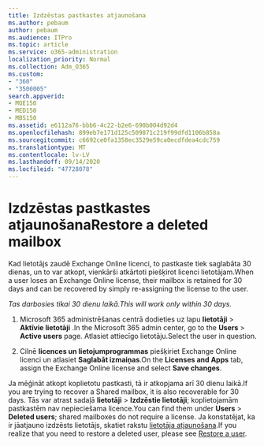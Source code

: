 ```yaml
---
title: Izdzēstas pastkastes atjaunošana
ms.author: pebaum
author: pebaum
ms.audience: ITPro
ms.topic: article
ms.service: o365-administration
localization_priority: Normal
ms.collection: Adm_O365
ms.custom:
- "360"
- "3500005"
search.appverid:
- MOE150
- MED150
- MBS150
ms.assetid: e6112a76-bbb6-4c22-b2e6-690b004d92d4
ms.openlocfilehash: 899eb7e171d125c509871c219f99dfd1106b858a
ms.sourcegitcommit: c6692ce0fa1358ec3529e59ca0ecdfdea4cdc759
ms.translationtype: MT
ms.contentlocale: lv-LV
ms.lasthandoff: 09/14/2020
ms.locfileid: "47728078"
---
```

# <a name="restore-a-deleted-mailbox"></a><span data-ttu-id="23d2b-102">Izdzēstas pastkastes atjaunošana</span><span class="sxs-lookup"><span data-stu-id="23d2b-102">Restore a deleted mailbox</span></span>

<span data-ttu-id="23d2b-103">Kad lietotājs zaudē Exchange Online licenci, to pastkaste tiek saglabāta 30 dienas, un to var atkopt, vienkārši atkārtoti piešķirot licenci lietotājam.</span><span class="sxs-lookup"><span data-stu-id="23d2b-103">When a user loses an Exchange Online license, their mailbox is retained for 30 days and can be recovered by simply re-assigning the license to the user.</span></span>
  
 <span data-ttu-id="23d2b-104">*Tas darbosies tikai 30 dienu laikā.*</span><span class="sxs-lookup"><span data-stu-id="23d2b-104">*This will work only within 30 days.*</span></span>  
  
1. <span data-ttu-id="23d2b-105">Microsoft 365 administrēšanas centrā dodieties uz lapu **lietotāji** \> **Aktīvie lietotāji** .</span><span class="sxs-lookup"><span data-stu-id="23d2b-105">In the Microsoft 365 admin center, go to the **Users** \> **Active users** page.</span></span> <span data-ttu-id="23d2b-106">Atlasiet attiecīgo lietotāju.</span><span class="sxs-lookup"><span data-stu-id="23d2b-106">Select the user in question.</span></span>

2. <span data-ttu-id="23d2b-107">Cilnē **licences un lietojumprogrammas** piešķiriet Exchange Online licenci un atlasiet **Saglabāt izmaiņas**.</span><span class="sxs-lookup"><span data-stu-id="23d2b-107">On the **Licenses and Apps** tab, assign the Exchange Online license and select **Save changes**.</span></span>

<span data-ttu-id="23d2b-108">Ja mēģināt atkopt koplietotu pastkasti, tā ir atkopjama arī 30 dienu laikā.</span><span class="sxs-lookup"><span data-stu-id="23d2b-108">If you are trying to recover a Shared mailbox, it is also recoverable for 30 days.</span></span> <span data-ttu-id="23d2b-109">Tās var atrast sadaļā **lietotāji** \> **Izdzēstie lietotāji**; koplietojamām pastkastēm nav nepieciešama licence.</span><span class="sxs-lookup"><span data-stu-id="23d2b-109">You can find them under **Users** \> **Deleted users**; shared mailboxes do not require a license.</span></span> <span data-ttu-id="23d2b-110">Ja konstatējat, ka ir jāatjauno izdzēsts lietotājs, skatiet rakstu [lietotāja atjaunošana](https://docs.microsoft.com/microsoft-365/admin/add-users/restore-user).</span><span class="sxs-lookup"><span data-stu-id="23d2b-110">If you realize that you need to restore a deleted user, please see [Restore a user](https://docs.microsoft.com/microsoft-365/admin/add-users/restore-user).</span></span>
  